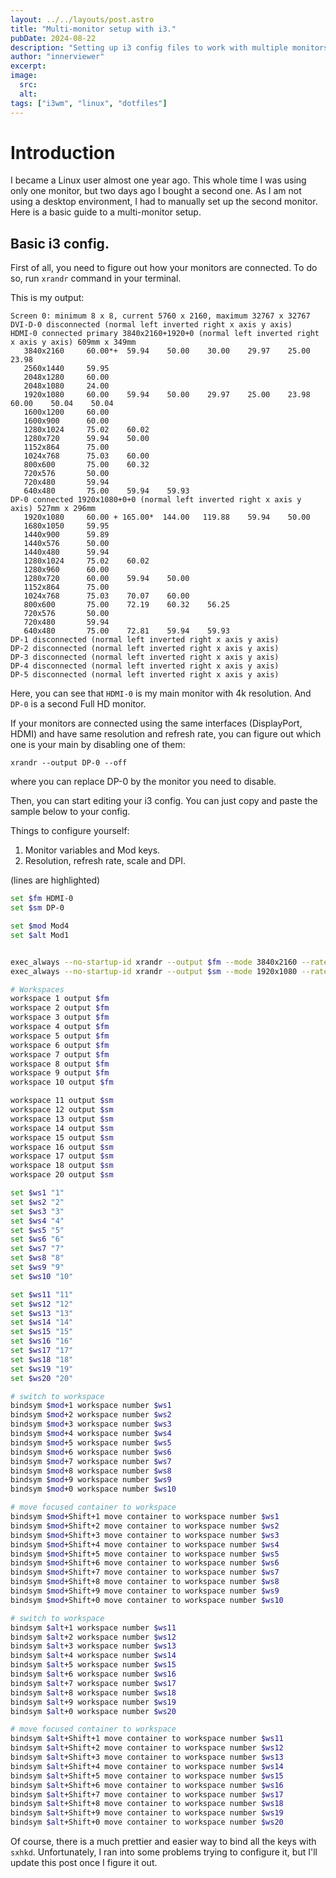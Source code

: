 ```yaml
---
layout: ../../layouts/post.astro
title: "Multi-monitor setup with i3."
pubDate: 2024-08-22
description: "Setting up i3 config files to work with multiple monitors."
author: "innerviewer"
excerpt: 
image:
  src:
  alt:
tags: ["i3wm", "linux", "dotfiles"]
---
```


# Introduction

I became a Linux user almost one year ago. This whole time I was using only one monitor, but two days ago I bought a second one. 
As I am not using a desktop environment, I had to manually set up the second monitor.
Here is a basic guide to a multi-monitor setup.

## Basic i3 config.

First of all, you need to figure out how your monitors are connected. To do so, run `xrandr` command in your terminal.

This is my output:

```title="xrandr"
Screen 0: minimum 8 x 8, current 5760 x 2160, maximum 32767 x 32767
DVI-D-0 disconnected (normal left inverted right x axis y axis)
HDMI-0 connected primary 3840x2160+1920+0 (normal left inverted right x axis y axis) 609mm x 349mm
   3840x2160     60.00*+  59.94    50.00    30.00    29.97    25.00    23.98
   2560x1440     59.95
   2048x1280     60.00
   2048x1080     24.00
   1920x1080     60.00    59.94    50.00    29.97    25.00    23.98    60.00    50.04    50.04
   1600x1200     60.00
   1600x900      60.00
   1280x1024     75.02    60.02
   1280x720      59.94    50.00
   1152x864      75.00
   1024x768      75.03    60.00
   800x600       75.00    60.32
   720x576       50.00
   720x480       59.94
   640x480       75.00    59.94    59.93
DP-0 connected 1920x1080+0+0 (normal left inverted right x axis y axis) 527mm x 296mm
   1920x1080     60.00 + 165.00*  144.00   119.88    59.94    50.00
   1680x1050     59.95
   1440x900      59.89
   1440x576      50.00
   1440x480      59.94
   1280x1024     75.02    60.02
   1280x960      60.00
   1280x720      60.00    59.94    50.00
   1152x864      75.00
   1024x768      75.03    70.07    60.00
   800x600       75.00    72.19    60.32    56.25
   720x576       50.00
   720x480       59.94
   640x480       75.00    72.81    59.94    59.93
DP-1 disconnected (normal left inverted right x axis y axis)
DP-2 disconnected (normal left inverted right x axis y axis)
DP-3 disconnected (normal left inverted right x axis y axis)
DP-4 disconnected (normal left inverted right x axis y axis)
DP-5 disconnected (normal left inverted right x axis y axis)
```

Here, you can see that `HDMI-0` is my main monitor with 4k resolution.
And `DP-0` is a second Full HD monitor.

If your monitors are connected using the same interfaces (DisplayPort, HDMI) and have same resolution and refresh rate, 
you can figure out which one is your main by disabling one of them:

```title="Disabling a monitor with xrandr."
xrandr --output DP-0 --off
```
where you can replace DP-0 by the monitor you need to disable.


Then, you can start editing your i3 config.
You can just copy and paste the sample below to your config.


Things to configure yourself: 
1. Monitor variables and Mod keys.
2. Resolution, refresh rate, scale and DPI.

(lines are highlighted)

```sh title="~/.config/i3/config" showLineNumbers {1, 2, 4, 5, 8, 9}
set $fm HDMI-0
set $sm DP-0

set $mod Mod4
set $alt Mod1


exec_always --no-startup-id xrandr --output $fm --mode 3840x2160 --rate 60.00 --primary --scale 1x1 --dpi 163 &
exec_always --no-startup-id xrandr --output $sm --mode 1920x1080 --rate 165 --left-of HDMI-0 --scale 1x1 --dpi 92 &

# Workspaces
workspace 1 output $fm
workspace 2 output $fm
workspace 3 output $fm
workspace 4 output $fm
workspace 5 output $fm
workspace 6 output $fm
workspace 7 output $fm
workspace 8 output $fm
workspace 9 output $fm
workspace 10 output $fm

workspace 11 output $sm
workspace 12 output $sm
workspace 13 output $sm
workspace 14 output $sm
workspace 15 output $sm
workspace 16 output $sm
workspace 17 output $sm
workspace 18 output $sm
workspace 20 output $sm

set $ws1 "1"
set $ws2 "2"
set $ws3 "3"
set $ws4 "4"
set $ws5 "5"
set $ws6 "6"
set $ws7 "7"
set $ws8 "8"
set $ws9 "9"
set $ws10 "10"

set $ws11 "11"
set $ws12 "12"
set $ws13 "13"
set $ws14 "14"
set $ws15 "15"
set $ws16 "16"
set $ws17 "17"
set $ws18 "18"
set $ws19 "19"
set $ws20 "20"

# switch to workspace
bindsym $mod+1 workspace number $ws1
bindsym $mod+2 workspace number $ws2
bindsym $mod+3 workspace number $ws3
bindsym $mod+4 workspace number $ws4
bindsym $mod+5 workspace number $ws5
bindsym $mod+6 workspace number $ws6
bindsym $mod+7 workspace number $ws7
bindsym $mod+8 workspace number $ws8
bindsym $mod+9 workspace number $ws9
bindsym $mod+0 workspace number $ws10

# move focused container to workspace
bindsym $mod+Shift+1 move container to workspace number $ws1
bindsym $mod+Shift+2 move container to workspace number $ws2
bindsym $mod+Shift+3 move container to workspace number $ws3
bindsym $mod+Shift+4 move container to workspace number $ws4
bindsym $mod+Shift+5 move container to workspace number $ws5
bindsym $mod+Shift+6 move container to workspace number $ws6
bindsym $mod+Shift+7 move container to workspace number $ws7
bindsym $mod+Shift+8 move container to workspace number $ws8
bindsym $mod+Shift+9 move container to workspace number $ws9
bindsym $mod+Shift+0 move container to workspace number $ws10

# switch to workspace
bindsym $alt+1 workspace number $ws11
bindsym $alt+2 workspace number $ws12
bindsym $alt+3 workspace number $ws13
bindsym $alt+4 workspace number $ws14
bindsym $alt+5 workspace number $ws15
bindsym $alt+6 workspace number $ws16
bindsym $alt+7 workspace number $ws17
bindsym $alt+8 workspace number $ws18
bindsym $alt+9 workspace number $ws19
bindsym $alt+0 workspace number $ws20

# move focused container to workspace
bindsym $alt+Shift+1 move container to workspace number $ws11
bindsym $alt+Shift+2 move container to workspace number $ws12
bindsym $alt+Shift+3 move container to workspace number $ws13
bindsym $alt+Shift+4 move container to workspace number $ws14
bindsym $alt+Shift+5 move container to workspace number $ws15
bindsym $alt+Shift+6 move container to workspace number $ws16
bindsym $alt+Shift+7 move container to workspace number $ws17
bindsym $alt+Shift+8 move container to workspace number $ws18
bindsym $alt+Shift+9 move container to workspace number $ws19
bindsym $alt+Shift+0 move container to workspace number $ws20
```

Of course, there is a much prettier and easier way to bind all the keys with `sxhkd`.
Unfortunately, I ran into some problems trying to configure it, but I'll update this post once I figure it out.